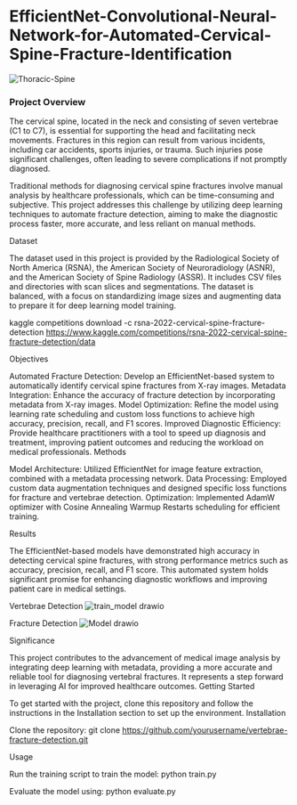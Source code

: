 # EfficientNet-Convolutional-Neural-Network-for-Automated-Cervical-Spine-Fracture-Identification



![Thoracic-Spine](https://github.com/user-attachments/assets/c95d4ad8-7694-440a-a5bd-8ece0c7d4074)


### Project Overview
The cervical spine, located in the neck and consisting of seven vertebrae (C1 to C7), is essential for supporting the head and facilitating neck movements. Fractures in this region can result from various incidents, including car accidents, sports injuries, or trauma. Such injuries pose significant challenges, often leading to severe complications if not promptly diagnosed.

Traditional methods for diagnosing cervical spine fractures involve manual analysis by healthcare professionals, which can be time-consuming and subjective. This project addresses this challenge by utilizing deep learning techniques to automate fracture detection, aiming to make the diagnostic process faster, more accurate, and less reliant on manual methods.

Dataset

The dataset used in this project is provided by the Radiological Society of North America (RSNA), the American Society of Neuroradiology (ASNR), and the American Society of Spine Radiology (ASSR). It includes CSV files and directories with scan slices and segmentations. The dataset is balanced, with a focus on standardizing image sizes and augmenting data to prepare it for deep learning model training.

kaggle competitions download -c rsna-2022-cervical-spine-fracture-detection
https://www.kaggle.com/competitions/rsna-2022-cervical-spine-fracture-detection/data

Objectives

Automated Fracture Detection: Develop an EfficientNet-based system to automatically identify cervical spine fractures from X-ray images.
Metadata Integration: Enhance the accuracy of fracture detection by incorporating metadata from X-ray images.
Model Optimization: Refine the model using learning rate scheduling and custom loss functions to achieve high accuracy, precision, recall, and F1 scores.
Improved Diagnostic Efficiency: Provide healthcare practitioners with a tool to speed up diagnosis and treatment, improving patient outcomes and reducing the workload on medical professionals.
Methods

Model Architecture: Utilized EfficientNet for image feature extraction, combined with a metadata processing network.
Data Processing: Employed custom data augmentation techniques and designed specific loss functions for fracture and vertebrae detection.
Optimization: Implemented AdamW optimizer with Cosine Annealing Warmup Restarts scheduling for efficient training.

Results

The EfficientNet-based models have demonstrated high accuracy in detecting cervical spine fractures, with strong performance metrics such as accuracy, precision, recall, and F1 score. This automated system holds significant promise for enhancing diagnostic workflows and improving patient care in medical settings.

Vertebrae Detection
![train_model drawio](https://github.com/user-attachments/assets/667bd3dd-549d-4e5c-a3b1-c182d8e86816)

Fracture Detection
![Model drawio](https://github.com/user-attachments/assets/b20d7cb4-79dd-4168-97a8-f74c9e4d3f8a)

Significance

This project contributes to the advancement of medical image analysis by integrating deep learning with metadata, providing a more accurate and reliable tool for diagnosing vertebral fractures. It represents a step forward in leveraging AI for improved healthcare outcomes.
Getting Started

To get started with the project, clone this repository and follow the instructions in the Installation section to set up the environment.
Installation

Clone the repository:
    git clone https://github.com/yourusername/vertebrae-fracture-detection.git


Usage

Run the training script to train the model:
    python train.py

Evaluate the model using:
    python evaluate.py
